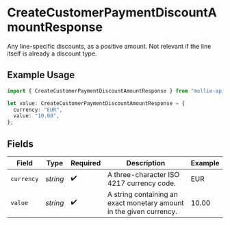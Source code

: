 # CreateCustomerPaymentDiscountAmountResponse

Any line-specific discounts, as a positive amount. Not relevant if the line itself is already a discount type.

## Example Usage

```typescript
import { CreateCustomerPaymentDiscountAmountResponse } from "mollie-api-typescript/models/operations";

let value: CreateCustomerPaymentDiscountAmountResponse = {
  currency: "EUR",
  value: "10.00",
};
```

## Fields

| Field                                                               | Type                                                                | Required                                                            | Description                                                         | Example                                                             |
| ------------------------------------------------------------------- | ------------------------------------------------------------------- | ------------------------------------------------------------------- | ------------------------------------------------------------------- | ------------------------------------------------------------------- |
| `currency`                                                          | *string*                                                            | :heavy_check_mark:                                                  | A three-character ISO 4217 currency code.                           | EUR                                                                 |
| `value`                                                             | *string*                                                            | :heavy_check_mark:                                                  | A string containing an exact monetary amount in the given currency. | 10.00                                                               |